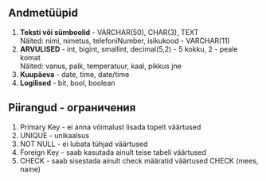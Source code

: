 ## Andmetüüpid
1. **Teksti või sümboolid** - VARCHAR(50), CHAR(3), TEXT                                         
Näited: nimi, nimetus, telefoniNumber, isikukood - VARCHAR(11)
3. **ARVULISED** - int, bigint, smallint, decimal(5,2) - 5 kokku, 2 - peale komat                                         
Näited: vanus, palk, temperatuur, kaal, pikkus jne
4. **Kuupäeva** - date, time, date/time
5. **Logilised** - bit, bool, boolean

## Piirangud - ограничения
1. Primary Key - ei anna võimalust lisada topelt väärtused
2. UNIQUE - unikaalsus
3. NOT NULL - ei lubata tühjad väärtused
4. Foreign Key - saab kasutada ainult teise tabeli väärtused
5. CHECK - saab sisestada ainult check määratid väärtused CHECK (mees, naine)
